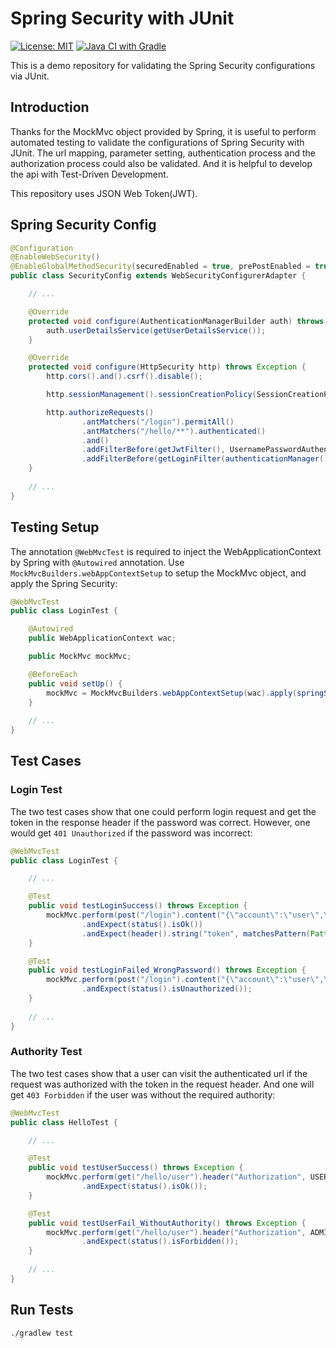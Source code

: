 # Spring Security with JUnit

[![License: MIT](https://img.shields.io/badge/License-MIT-yellow.svg)](https://github.com/chinhung/pointwave/blob/master/LICENSE)
[![Java CI with Gradle](https://github.com/chinhung/springsecurity-unittesting/actions/workflows/gradle.yml/badge.svg)](https://github.com/chinhung/springsecurity-unittesting/actions/workflows/gradle.yml)

This is a demo repository for validating the Spring Security configurations via JUnit.

## Introduction

Thanks for the MockMvc object provided by Spring, it is useful to perform automated testing to validate the configurations of Spring Security with JUnit. The url mapping, parameter setting, authentication process and the authorization process could also be validated. And it is helpful to develop the api with Test-Driven Development.

This repository uses JSON Web Token(JWT).

## Spring Security Config

```java
@Configuration
@EnableWebSecurity()
@EnableGlobalMethodSecurity(securedEnabled = true, prePostEnabled = true)
public class SecurityConfig extends WebSecurityConfigurerAdapter {

    // ...

    @Override
    protected void configure(AuthenticationManagerBuilder auth) throws Exception {
        auth.userDetailsService(getUserDetailsService());
    }

    @Override
    protected void configure(HttpSecurity http) throws Exception {
        http.cors().and().csrf().disable();

        http.sessionManagement().sessionCreationPolicy(SessionCreationPolicy.STATELESS);

        http.authorizeRequests()
                .antMatchers("/login").permitAll()
                .antMatchers("/hello/**").authenticated()
                .and()
                .addFilterBefore(getJwtFilter(), UsernamePasswordAuthenticationFilter.class)
                .addFilterBefore(getLoginFilter(authenticationManager()), UsernamePasswordAuthenticationFilter.class);
    }
    
    // ...
}
```

## Testing Setup 

The annotation `@WebMvcTest` is required to inject the WebApplicationContext by Spring with `@Autowired` annotation. Use `MockMvcBuilders.webAppContextSetup` to setup the MockMvc object, and apply the Spring Security:

```java
@WebMvcTest
public class LoginTest {

    @Autowired
    public WebApplicationContext wac;

    public MockMvc mockMvc;

    @BeforeEach
    public void setUp() {
        mockMvc = MockMvcBuilders.webAppContextSetup(wac).apply(springSecurity()).build();
    }
    
    // ...
}
```

## Test Cases

### Login Test

The two test cases show that one could perform login request and get the token in the response header if the password was correct. However, one would get `401 Unauthorized` if the password was incorrect:

```java
@WebMvcTest
public class LoginTest {

    // ...

    @Test
    public void testLoginSuccess() throws Exception {
        mockMvc.perform(post("/login").content("{\"account\":\"user\",\"password\":\"password\"}"))
                .andExpect(status().isOk())
                .andExpect(header().string("token", matchesPattern(Pattern.compile("^[A-Za-z0-9-_]*\\.[A-Za-z0-9-_]*\\.[A-Za-z0-9-_]*$"))));
    }

    @Test
    public void testLoginFailed_WrongPassword() throws Exception {
        mockMvc.perform(post("/login").content("{\"account\":\"user\",\"password\":\"xxxxxxxx\"}"))
                .andExpect(status().isUnauthorized());
    }
    
    // ...
}
```

### Authority Test

The two test cases show that a user can visit the authenticated url if the request was authorized with the token in the request header. And one will get `403 Forbidden` if the user was without the required authority:

```java
@WebMvcTest
public class HelloTest {

    // ...

    @Test
    public void testUserSuccess() throws Exception {
        mockMvc.perform(get("/hello/user").header("Authorization", USER_JWT_TOKEN))
                .andExpect(status().isOk());
    }

    @Test
    public void testUserFail_WithoutAuthority() throws Exception {
        mockMvc.perform(get("/hello/user").header("Authorization", ADMIN_JWT_TOKEN))
                .andExpect(status().isForbidden());
    }
    
    // ...
}
```

## Run Tests
```
./gradlew test
```